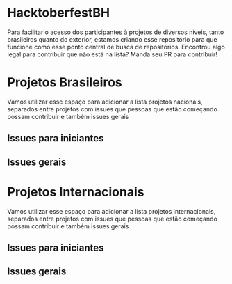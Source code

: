 # HacktoberfestBH
Para facilitar o acesso dos participantes à projetos de diversos níveis, tanto brasileiros quanto do exterior, estamos criando esse repositório para que funcione como esse ponto central de busca de repositórios. Encontrou algo legal para contribuir que não está na lista? Manda seu PR para contribuir!

# Projetos Brasileiros

Vamos utilizar esse espaço para adicionar a lista projetos nacionais, separados entre projetos com issues que pessoas que estão começando possam contribuir e também issues gerais

## Issues para iniciantes

## Issues gerais

# Projetos Internacionais

Vamos utilizar esse espaço para adicionar a lista projetos internacionais, separados entre projetos com issues que pessoas que estão começando possam contribuir e também issues gerais

## Issues para iniciantes

## Issues gerais
